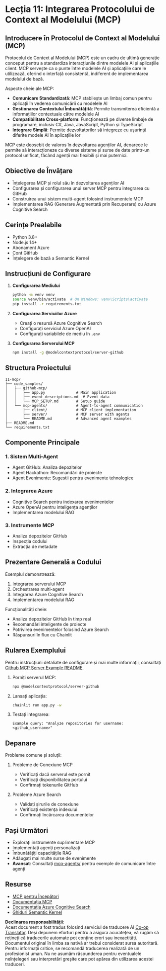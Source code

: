 <!--
CO_OP_TRANSLATOR_METADATA:
{
  "original_hash": "e255edb8423b34b4bba20263ef38f208",
  "translation_date": "2025-08-21T12:42:26+00:00",
  "source_file": "11-mcp/README.md",
  "language_code": "ro"
}
-->
# Lecția 11: Integrarea Protocolului de Context al Modelului (MCP)

## Introducere în Protocolul de Context al Modelului (MCP)

Protocolul de Context al Modelului (MCP) este un cadru de ultimă generație conceput pentru a standardiza interacțiunile dintre modelele AI și aplicațiile client. MCP servește ca o punte între modelele AI și aplicațiile care le utilizează, oferind o interfață consistentă, indiferent de implementarea modelului de bază.

Aspecte cheie ale MCP:

- **Comunicare Standardizată**: MCP stabilește un limbaj comun pentru aplicații în vederea comunicării cu modelele AI
- **Gestionarea Contextului Îmbunătățită**: Permite transmiterea eficientă a informațiilor contextuale către modelele AI
- **Compatibilitate Cross-platform**: Funcționează pe diverse limbaje de programare, inclusiv C#, Java, JavaScript, Python și TypeScript
- **Integrare Simplă**: Permite dezvoltatorilor să integreze cu ușurință diferite modele AI în aplicațiile lor

MCP este deosebit de valoros în dezvoltarea agenților AI, deoarece le permite să interacționeze cu diverse sisteme și surse de date printr-un protocol unificat, făcând agenții mai flexibili și mai puternici.

## Obiective de Învățare
- Înțelegerea MCP și rolul său în dezvoltarea agenților AI
- Configurarea și configurarea unui server MCP pentru integrarea cu GitHub
- Construirea unui sistem multi-agent folosind instrumentele MCP
- Implementarea RAG (Generare Augmentată prin Recuperare) cu Azure Cognitive Search

## Cerințe Prealabile
- Python 3.8+
- Node.js 14+
- Abonament Azure
- Cont GitHub
- Înțelegere de bază a Semantic Kernel

## Instrucțiuni de Configurare

1. **Configurarea Mediului**
   ```bash
   python -m venv venv
   source venv/bin/activate  # On Windows: venv\Scripts\activate
   pip install -r requirements.txt
   ```

2. **Configurarea Serviciilor Azure**
   - Creați o resursă Azure Cognitive Search
   - Configurați serviciul Azure OpenAI
   - Configurați variabilele de mediu în `.env`

3. **Configurarea Serverului MCP**
   ```bash
   npm install -g @modelcontextprotocol/server-github
   ```

## Structura Proiectului

```
11-mcp/
├── code_samples/
│   ├── github-mcp/
│   │   ├── app.py              # Main application
│   │   ├── event-descriptions.md  # Event data
│   │   └── MCP_SETUP.md        # Setup guide
│   └── mcp-agents/             # Agent-to-agent communication
│       ├── client/             # MCP client implementation
│       ├── server/             # MCP server with agents
│       └── README.md           # Advanced agent examples
├── README.md
└── requirements.txt
```

## Componente Principale

### 1. Sistem Multi-Agent
- Agent GitHub: Analiza depozitelor
- Agent Hackathon: Recomandări de proiecte
- Agent Evenimente: Sugestii pentru evenimente tehnologice

### 2. Integrarea Azure
- Cognitive Search pentru indexarea evenimentelor
- Azure OpenAI pentru inteligența agenților
- Implementarea modelului RAG

### 3. Instrumente MCP
- Analiza depozitelor GitHub
- Inspecția codului
- Extracția de metadate

## Prezentare Generală a Codului

Exemplul demonstrează:
1. Integrarea serverului MCP
2. Orchestrarea multi-agent
3. Integrarea Azure Cognitive Search
4. Implementarea modelului RAG

Funcționalități cheie:
- Analiza depozitelor GitHub în timp real
- Recomandări inteligente de proiecte
- Potrivirea evenimentelor folosind Azure Search
- Răspunsuri în flux cu Chainlit

## Rularea Exemplului

Pentru instrucțiuni detaliate de configurare și mai multe informații, consultați [Github MCP Server Example README](./code_samples/github-mcp/README.md).

1. Porniți serverul MCP:
   ```bash
   npx @modelcontextprotocol/server-github
   ```

2. Lansați aplicația:
   ```bash
   chainlit run app.py -w
   ```

3. Testați integrarea:
   ```
   Example query: "Analyze repositories for username: <github_username>"
   ```

## Depanare

Probleme comune și soluții:
1. Probleme de Conexiune MCP
   - Verificați dacă serverul este pornit
   - Verificați disponibilitatea portului
   - Confirmați tokenurile GitHub

2. Probleme Azure Search
   - Validați șirurile de conexiune
   - Verificați existența indexului
   - Confirmați încărcarea documentelor

## Pași Următori
- Explorați instrumente suplimentare MCP
- Implementați agenți personalizați
- Îmbunătățiți capacitățile RAG
- Adăugați mai multe surse de evenimente
- **Avansat**: Consultați [mcp-agents/](../../../11-mcp/code_samples/mcp-agents) pentru exemple de comunicare între agenți

## Resurse
- [MCP pentru Începători](https://aka.ms/mcp-for-beginners)  
- [Documentația MCP](https://github.com/microsoft/semantic-kernel/tree/main/python/semantic-kernel/semantic_kernel/connectors/mcp)
- [Documentația Azure Cognitive Search](https://learn.microsoft.com/azure/search/)
- [Ghiduri Semantic Kernel](https://learn.microsoft.com/semantic-kernel/)

**Declinarea responsabilității**:  
Acest document a fost tradus folosind serviciul de traducere AI [Co-op Translator](https://github.com/Azure/co-op-translator). Deși depunem eforturi pentru a asigura acuratețea, vă rugăm să rețineți că traducerile automate pot conține erori sau inexactități. Documentul original în limba sa nativă ar trebui considerat sursa autoritară. Pentru informații critice, se recomandă traducerea realizată de un profesionist uman. Nu ne asumăm răspunderea pentru eventualele neînțelegeri sau interpretări greșite care pot apărea din utilizarea acestei traduceri.